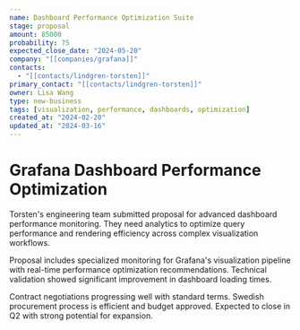 ```yaml
---
name: Dashboard Performance Optimization Suite
stage: proposal
amount: 85000
probability: 75
expected_close_date: "2024-05-20"
company: "[[companies/grafana]]"
contacts:
  - "[[contacts/lindgren-torsten]]"
primary_contact: "[[contacts/lindgren-torsten]]"
owner: Lisa Wang
type: new-business
tags: [visualization, performance, dashboards, optimization]
created_at: "2024-02-20"
updated_at: "2024-03-16"
---
```


# Grafana Dashboard Performance Optimization

Torsten's engineering team submitted proposal for advanced dashboard performance monitoring. They need analytics to optimize query performance and rendering efficiency across complex visualization workflows.

Proposal includes specialized monitoring for Grafana's visualization pipeline with real-time performance optimization recommendations. Technical validation showed significant improvement in dashboard loading times.

Contract negotiations progressing well with standard terms. Swedish procurement process is efficient and budget approved. Expected to close in Q2 with strong potential for expansion.
